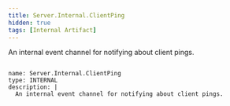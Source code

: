 ```yaml
---
title: Server.Internal.ClientPing
hidden: true
tags: [Internal Artifact]
---
```


An internal event channel for notifying about client pings.


<pre><code class="language-yaml">
name: Server.Internal.ClientPing
type: INTERNAL
description: |
  An internal event channel for notifying about client pings.

</code></pre>

